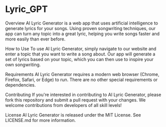 # Lyric_GPT
Overview
AI Lyric Generator is a web app that uses artificial intelligence to generate lyrics for your songs. Using proven songwriting techniques, our app can turn any topic into a great lyric, helping you write songs faster and more easily than ever before.

How to Use
To use AI Lyric Generator, simply navigate to our website and enter a topic that you want to write a song about. Our app will generate a set of lyrics based on your topic, which you can then use to inspire your own songwriting.

Requirements
AI Lyric Generator requires a modern web browser (Chrome, Firefox, Safari, or Edge) to run. There are no other special requirements or dependencies.

Contributing
If you're interested in contributing to AI Lyric Generator, please fork this repository and submit a pull request with your changes. We welcome contributions from developers of all skill levels!

License
AI Lyric Generator is released under the MIT License. See LICENSE.md for more information.
